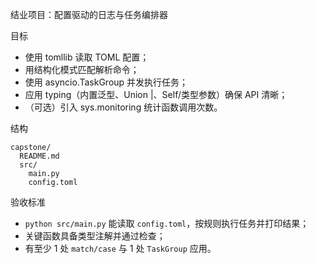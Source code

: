 结业项目：配置驱动的日志与任务编排器

目标
- 使用 tomllib 读取 TOML 配置；
- 用结构化模式匹配解析命令；
- 使用 asyncio.TaskGroup 并发执行任务；
- 应用 typing（内置泛型、Union |、Self/类型参数）确保 API 清晰；
- （可选）引入 sys.monitoring 统计函数调用次数。

结构
```
capstone/
  README.md
  src/
    main.py
    config.toml
```

验收标准
- `python src/main.py` 能读取 `config.toml`，按规则执行任务并打印结果；
- 关键函数具备类型注解并通过检查；
- 有至少 1 处 `match/case` 与 1 处 `TaskGroup` 应用。


